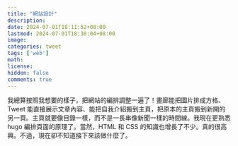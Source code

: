 ```yaml
---
title: "網站設計"
description: 
date: 2024-07-01T18:11:52+08:00
lastmod: 2024-07-01T18:30:04+08:00
image: 
categories: tweet
tags: ['web']
math: 
license: 
hidden: false
comments: true
---
```


我總算按照我想要的樣子，把網站的編排調整一遍了！畫廊能把圖片排成方格、Tweet 能直接展示文章內容、能把自我介紹搬到主頁，把原本的主頁搬到新開的另一頁。主頁就要像目錄一樣，而不是一長串像新聞一樣的時間線。我現在更熟悉 hugo 編排頁面的原理了。當然，HTML 和 CSS 的知識也增長了不少。真的很高興。不過，現在卻不知道接下來該做什麼了。

